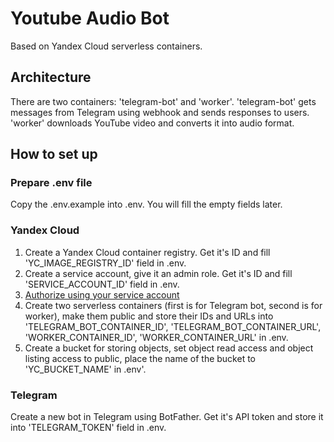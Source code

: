 # Youtube Audio Bot

Based on Yandex Cloud serverless containers.

## Architecture

There are two containers: 'telegram-bot' and 'worker'. 'telegram-bot' gets messages from Telegram using webhook and sends responses to users. 'worker' downloads YouTube video and converts it into audio format.

## How to set up

### Prepare .env file

Copy the .env.example into .env. You will fill the empty fields later.

### Yandex Cloud

1. Create a Yandex Cloud container registry. Get it's ID and fill 'YC_IMAGE_REGISTRY_ID' field in .env. 
2. Create a service account, give it an admin role. Get it's ID and fill 'SERVICE_ACCOUNT_ID' field in .env.
3. [Authorize using your service account](https://cloud.yandex.ru/docs/container-registry/operations/authentication)
4. Create two serverless containers (first is for Telegram bot, second is for worker), make them public and store their IDs and URLs into 'TELEGRAM_BOT_CONTAINER_ID', 'TELEGRAM_BOT_CONTAINER_URL', 'WORKER_CONTAINER_ID', 'WORKER_CONTAINER_URL' in .env.
5. Create a bucket for storing objects, set object read access and object listing access to public, place the name of the bucket to 'YC_BUCKET_NAME' in .env'.

### Telegram

Create a new bot in Telegram using BotFather. Get it's API token and store it into 'TELEGRAM_TOKEN' field in .env. 
